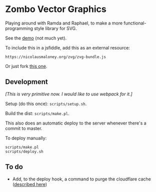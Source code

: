 # Zombo Vector Graphics

Playing around with Ramda and Raphael, to make a more functional-programming
style library for SVG.

See the [demo](https://nicolausmaloney.org/zvg/) (not much yet).

To include this in a jsfiddle, add this as an external resource:

    https://nicolausmaloney.org/zvg/zvg-bundle.js

Or just fork [this one](https://jsfiddle.net/klortho/mr3omt5b/1/).


## Development

*[This is very primitive now. I would like to use webpack for it.]*

Setup (do this once): `scripts/setup.sh`.

Build the dist: `scripts/make.pl`.

This also does an automatic deploy to the server whenever there's a
commit to master.

To deploy manually:

```
scripts/make.pl
scripts/deploy.sh
```

## To do

* Add, to the deploy hook, a command to purge the cloudflare cache
  ([described
  here](https://www.cloudflare.com/a/caching/nicolausmaloney.org#purge_cache))
